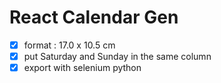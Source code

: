 # React Calendar Gen

- [x] format : 17.0 x 10.5 cm
- [x] put Saturday and Sunday in the same column
- [x] export with selenium python